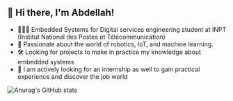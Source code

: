 ## 👋 Hi there, I'm Abdellah!

- 👨🏽‍🎓 Embedded Systems for Digital services engineering student at INPT (Institut National des Postes et Télécommunication)
- 🤖 Passionate about the world of robotics, IoT, and machine learning.
- 🛠️ Looking for projects to make in practice my knowledge about embedded systems
- 👔 I am actively looking for an internship as well to gain practical experience and discover the job world 
<!--
- 💬 Ask me about ...
- 📫 How to reach me: ...
- 😄 Pronouns: ...
- ⚡ Fun fact: ...
-->
![Anurag's GitHub stats](https://github-readme-stats.vercel.app/api?username=anuraghazra&show_icons=true&theme=merko)
